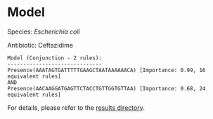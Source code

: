 
# Model

Species: *Escherichia coli*

Antibiotic: Ceftazidime

```
Model (Conjunction - 2 rules):
------------------------------
Presence(AAATAGTGATTTTTGAAGCTAATAAAAAACA) [Importance: 0.99, 16 equivalent rules]
AND
Presence(AACAAGGATGAGTTCTACCTGTTGGTGTTAA) [Importance: 0.68, 24 equivalent rules]

```

For details, please refer to the [results directory](../../../../../results/scm_b/escherichia%20coli/ceftazidime/repeat_5/).

